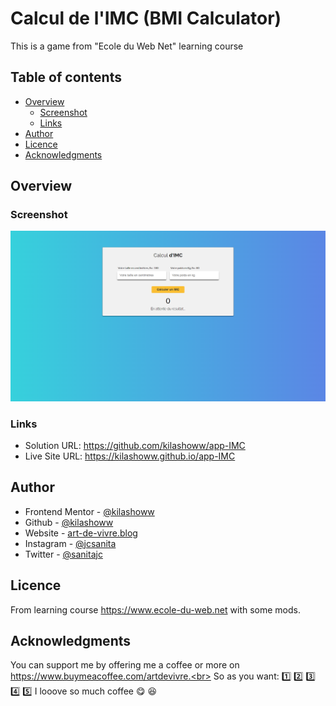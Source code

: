 # Calcul de l'IMC (BMI Calculator)

This is a game from "Ecole du Web Net" learning course

## Table of contents

- [Overview](#overview)
  - [Screenshot](#screenshot)
  - [Links](#links)
- [Author](#author)
- [Licence](#licence)
- [Acknowledgments](#acknowledgments)


## Overview

### Screenshot

![BMI calculation preview](https://github.com/kilashoww/app-IMC/blob/main/maquette.png)

### Links

- Solution URL: https://github.com/kilashoww/app-IMC
- Live Site URL: https://kilashoww.github.io/app-IMC

## Author

- Frontend Mentor - [@kilashoww](https://www.frontendmentor.io/profile/kilashoww)
- Github - [@kilashoww](https://github.com/kilashoww)
- Website - [art-de-vivre.blog](https://www.art-de-vivre.blog/)
- Instagram - [@jcsanita](https://www.instagram.com/jcsanita)
- Twitter - [@sanitajc](https://twitter.com/sanitajc)

## Licence
From learning course https://www.ecole-du-web.net with some mods.

## Acknowledgments

You can support me by offering me a coffee or more on https://www.buymeacoffee.com/artdevivre.<br>
So as you want: 1️⃣ 2️⃣ 3️⃣ 4️⃣ 5️⃣ I looove so much coffee :yum: :laughing:



